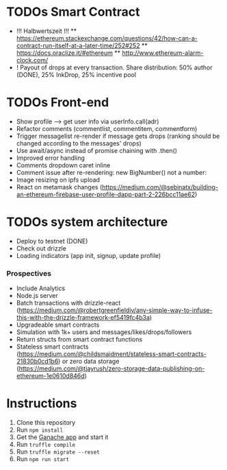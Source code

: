 # TODOs Smart Contract

*   !!! Halbwertszeit !!!
    \*\* https://ethereum.stackexchange.com/questions/42/how-can-a-contract-run-itself-at-a-later-time/252#252
    \*\* https://docs.oraclize.it/#ethereum
    \*\* http://www.ethereum-alarm-clock.com/
*   ! Payout of drops at every transaction. Share distribution: 50% author (DONE), 25% InkDrop, 25% incentive pool

# TODOs Front-end

*   Show profile --> get user info via userInfo.call(adr)
*   Refactor comments (commentlist, commentitem, commentform)
*   Trigger messagelist re-render if message gets drops (ranking should be changed according to the messages' drops)
*   Use await/async instead of promise chaining with .then()
*   Improved error handling
*   Comments dropdown caret inline
*   Comment issue after re-rendering: new BigNumber() not a number:
*   Image resizing on ipfs upload
*   React on metamask changes (https://medium.com/@sebinatx/building-an-ethereum-firebase-user-profile-dapp-part-2-226bcc11ae62)

# TODOs system architecture

*   Deploy to testnet (DONE)
*   Check out drizzle
*   Loading indicators (app init, signup, update profile)

### Prospectives

*   Include Analytics
*   Node.js server
*   Batch transactions with drizzle-react (https://medium.com/@robertgreenfieldiv/any-simple-way-to-infuse-this-with-the-drizzle-framework-ef5419fc4b3a)
*   Upgradeable smart contracts
*   Simulation with 1k+ users and messages/likes/drops/followers
*   Return structs from smart contract functions
*   Stateless smart contracts (https://medium.com/@childsmaidment/stateless-smart-contracts-21830b0cd1b6) or zero data storage (https://medium.com/@tjayrush/zero-storage-data-publishing-on-ethereum-1e0610d846d)

# Instructions

1.  Clone this repository
2.  Run `npm install`
3.  Get the [Ganache app](http://truffleframework.com/ganache/) and start it
4.  Run `truffle compile`
5.  Run `truffle migrate --reset`
6.  Run `npm run start`

